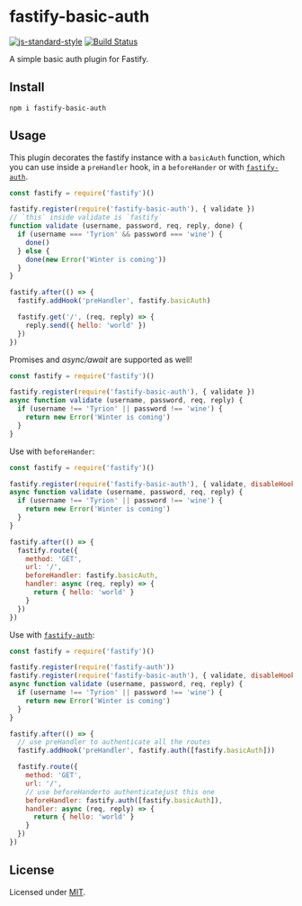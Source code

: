 # fastify-basic-auth

[![js-standard-style](https://img.shields.io/badge/code%20style-standard-brightgreen.svg?style=flat)](http://standardjs.com/)
 [![Build Status](https://travis-ci.org/fastify/fastify-basic-auth.svg?branch=master)](https://travis-ci.org/fastify/fastify-basic-auth)

 A simple basic auth plugin for Fastify.

 ## Install
```
npm i fastify-basic-auth
```
## Usage
This plugin decorates the fastify instance with a `basicAuth` function, which you can use inside a `preHandler` hook, in a `beforeHander` or with [`fastify-auth`](https://github.com/fastify/fastify-auth).

```js
const fastify = require('fastify')()

fastify.register(require('fastify-basic-auth'), { validate })
// `this` inside validate is `fastify`
function validate (username, password, req, reply, done) {
  if (username === 'Tyrion' && password === 'wine') {
    done()
  } else {
    done(new Error('Winter is coming'))
  }
}

fastify.after(() => {
  fastify.addHook('preHandler', fastify.basicAuth)

  fastify.get('/', (req, reply) => {
    reply.send({ hello: 'world' })
  })
})
```

Promises and *async/await* are supported as well!
```js
const fastify = require('fastify')()

fastify.register(require('fastify-basic-auth'), { validate })
async function validate (username, password, req, reply) {
  if (username !== 'Tyrion' || password !== 'wine') {
    return new Error('Winter is coming')
  }
}
```

Use with `beforeHander`:
```js
const fastify = require('fastify')()

fastify.register(require('fastify-basic-auth'), { validate, disableHook: true })
async function validate (username, password, req, reply) {
  if (username !== 'Tyrion' || password !== 'wine') {
    return new Error('Winter is coming')
  }
}

fastify.after(() => {
  fastify.route({
    method: 'GET',
    url: '/',
    beforeHandler: fastify.basicAuth,
    handler: async (req, reply) => {
      return { hello: 'world' }
    }
  })
})
```

Use with [`fastify-auth`](https://github.com/fastify/fastify-auth):
```js
const fastify = require('fastify')()

fastify.register(require('fastify-auth'))
fastify.register(require('fastify-basic-auth'), { validate, disableHook: true })
async function validate (username, password, req, reply) {
  if (username !== 'Tyrion' || password !== 'wine') {
    return new Error('Winter is coming')
  }
}

fastify.after(() => {
  // use preHandler to authenticate all the routes
  fastify.addHook('preHandler', fastify.auth([fastify.basicAuth]))

  fastify.route({
    method: 'GET',
    url: '/',
    // use beforeHanderto authenticatejust this one
    beforeHandler: fastify.auth([fastify.basicAuth]),
    handler: async (req, reply) => {
      return { hello: 'world' }
    }
  })
})
```

## License

Licensed under [MIT](./LICENSE).
